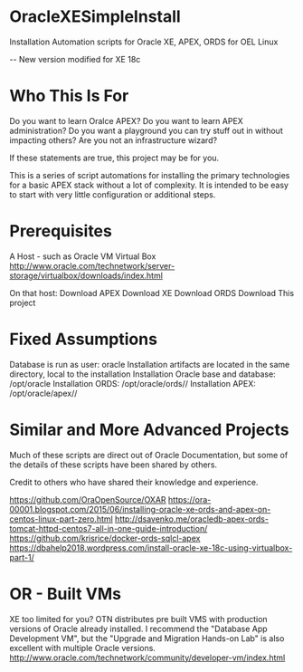 # OracleXESimpleInstall
Installation Automation scripts for Oracle XE, APEX, ORDS for OEL Linux

-- New version modified for XE 18c

# Who This Is For
Do you want to learn Oralce APEX?  Do you want to learn APEX administration? Do you want a playground you can try stuff out in without impacting others? Are you not an infrastructure wizard?

If these statements are true, this project may be for you.

This is a series of script automations for installing the primary technologies for a basic APEX stack without a lot of complexity.  It is intended to be easy to start with very little configuration or additional steps.


# Prerequisites
A Host - such as Oracle VM Virtual Box
http://www.oracle.com/technetwork/server-storage/virtualbox/downloads/index.html

On that host:
Download APEX
Download XE
Download ORDS
Download This project

# Fixed Assumptions
Database is run as user: oracle
Installation artifacts are located in the same directory, local to the installation
Installation Oracle base and database: /opt/oracle
Installation ORDS: /opt/oracle/ords/<version>/
Installation APEX: /opt/oracle/apex/<version>/



# Similar and More Advanced Projects
Much of these scripts are direct out of Oracle Documentation, but some of the details of these scripts have been shared by others.

Credit to others who have shared their knowledge and experience.

https://github.com/OraOpenSource/OXAR
https://ora-00001.blogspot.com/2015/06/installing-oracle-xe-ords-and-apex-on-centos-linux-part-zero.html
http://dsavenko.me/oracledb-apex-ords-tomcat-httpd-centos7-all-in-one-guide-introduction/
https://github.com/krisrice/docker-ords-sqlcl-apex
https://dbahelp2018.wordpress.com/install-oracle-xe-18c-using-virtualbox-part-1/


# OR - Built VMs
XE too limited for you?  OTN distributes pre built VMS with production versions of Oracle already installed.  I recommend the "Database App Development VM", but the "Upgrade and Migration Hands-on Lab" is also excellent with multiple Oracle versions.
http://www.oracle.com/technetwork/community/developer-vm/index.html
